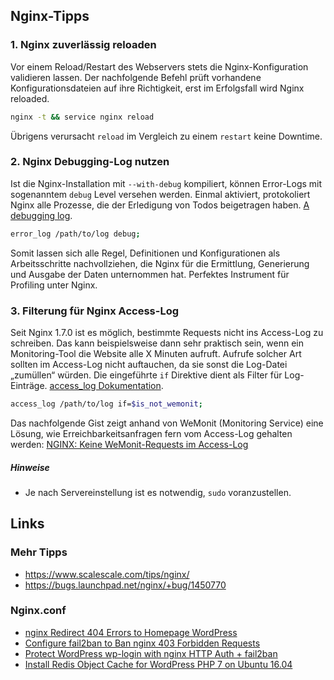 ## Nginx-Tipps


### 1. Nginx zuverlässig reloaden

Vor einem Reload/Restart des Webservers stets die Nginx-Konfiguration validieren lassen. Der nachfolgende Befehl prüft vorhandene Konfigurationsdateien auf ihre Richtigkeit, erst im Erfolgsfall wird Nginx reloaded.

```bash
nginx -t && service nginx reload
```

Übrigens verursacht `reload` im Vergleich zu einem `restart` keine Downtime.


### 2. Nginx Debugging-Log nutzen

Ist die Nginx-Installation mit `--with-debug` kompiliert, können Error-Logs mit sogenanntem `debug` Level versehen werden. Einmal aktiviert, protokoliert Nginx alle Prozesse, die der Erledigung von Todos beigetragen haben. [A debugging log](http://nginx.org/en/docs/debugging_log.html).

```bash
error_log /path/to/log debug;
```

Somit lassen sich alle Regel, Definitionen und Konfigurationen als Arbeitsschritte nachvollziehen, die Nginx für die Ermittlung, Generierung und Ausgabe der Daten unternommen hat. Perfektes Instrument für Profiling unter Nginx.


### 3. Filterung für Nginx Access-Log

Seit Nginx 1.7.0 ist es möglich, bestimmte Requests nicht ins Access-Log zu schreiben. Das kann beispielsweise dann sehr praktisch sein, wenn ein Monitoring-Tool die Website alle X Minuten aufruft. Aufrufe solcher Art sollten im Access-Log nicht auftauchen, da sie sonst die Log-Datei „zumüllen“ würden. Die eingeführte `if` Direktive dient als Filter für Log-Einträge. [access_log Dokumentation](http://nginx.org/en/docs/http/ngx_http_log_module.html#access_log).

```bash
access_log /path/to/log if=$is_not_wemonit;
```

Das nachfolgende Gist zeigt anhand von WeMonit (Monitoring Service) eine Lösung, wie Erreichbarkeitsanfragen fern vom Access-Log gehalten werden: [NGINX: Keine WeMonit-Requests im Access-Log](https://gist.github.com/sergejmueller/8feabb2684a431db2f0c)


##### Hinweise
* Je nach Servereinstellung ist es notwendig, `sudo` voranzustellen.



## Links

### Mehr Tipps

* https://www.scalescale.com/tips/nginx/
* https://bugs.launchpad.net/nginx/+bug/1450770

### Nginx.conf

* [nginx Redirect 404 Errors to Homepage WordPress](https://guides.wp-bullet.com/nginx-redirect-404-errors-to-homepage-wordpress/)
* [Configure fail2ban to Ban nginx 403 Forbidden Requests](https://guides.wp-bullet.com/configure-fail2ban-to-ban-nginx-403-forbidden-requests/)
* [Protect WordPress wp-login with nginx HTTP Auth + fail2ban](https://guides.wp-bullet.com/protect-wordpress-wp-login-nginx-http-auth-fail2ban/)
* [Install Redis Object Cache for WordPress PHP 7 on Ubuntu 16.04](https://guides.wp-bullet.com/install-redis-object-cache-for-wordpress-php-7-on-ubuntu-16-04/)


